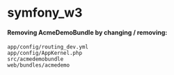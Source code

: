 # symfony_w3

#### Removing AcmeDemoBundle by changing / removing:
    app/config/routing_dev.yml
    app/config/AppKernel.php
    src/acmedemobundle
    web/bundles/acmedemo
